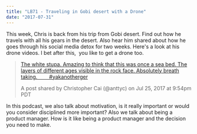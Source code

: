```yaml
---
title: "LB71 - Traveling in Gobi desert with a Drone"
date: "2017-07-31"
---
```


This week, Chris is back from his trip from Gobi desert. Find out how he travels with all his gears in the desert. Also hear him shared about how he goes through his social media detox for two weeks. Here's a look at his drone videos. I bet after this,  you like to get a drone too.

> [The white stupa. Amazing to think that this was once a sea bed. The layers of different ages visible in the rock face. Absolutely breath taking. ⠀ ⠀ #yakanotherger](https://www.instagram.com/p/BW_0EmPhT8l/)
> 
> A post shared by Christopher Cai (@anttyc) on Jul 25, 2017 at 9:54pm PDT

<script async defer="" src="//platform.instagram.com/en_US/embeds.js"></script>

In this podcast, we also talk about motivation, is it really important or would you consider disciplined more important? Also we talk about being a product manager. How is it like being a product manager and the decision you need to make.
